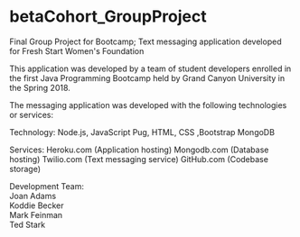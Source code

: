 # betaCohort_GroupProject

Final Group Project for Bootcamp; Text messaging application developed for Fresh Start Women's Foundation

This application was developed by a team of student developers enrolled in the first Java Programming Bootcamp held by Grand Canyon University in the Spring 2018.

The messaging application was developed with the following technologies or services:

Technology: Node.js, JavaScript Pug, HTML, CSS ,Bootstrap MongoDB

Services: Heroku.com (Application hosting) Mongodb.com (Database hosting) Twilio.com (Text messaging service) GitHub.com (Codebase storage)

Development Team:<br>
Joan Adams<br>
Koddie Becker<br>
Mark Feinman<br>
Ted Stark
